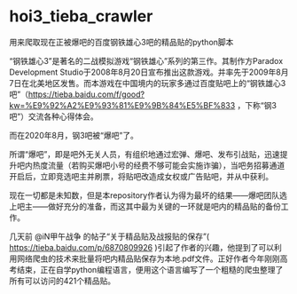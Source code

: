 # hoi3_tieba_crawler
用来爬取现在正被爆吧的百度钢铁雄心3吧的精品贴的python脚本

“钢铁雄心3”是著名的二战模拟游戏“钢铁雄心”系列的第三作。其制作方Paradox Development Studio于2008年8月20日宣布推出这款游戏。并率先于2009年8月7日在北美地区发售。而本游戏在中国境内的玩家多通过百度贴吧上的“钢铁雄心3吧”（https://tieba.baidu.com/f/good?kw=%E9%92%A2%E9%93%81%E9%9B%84%E5%BF%833 ，下称“钢3吧”）交流各种心得体会。

而在2020年8月，钢3吧被“爆吧”了。

所谓“爆吧”，即是吧外无关人员，有组织地通过宏弹、爆吧、发布引战贴，迅速提升吧内热度流量（若购买爆吧小号的经费不够可能会实施诈骗），当吧务招募通道开启后，立即竞选吧主并刷票，将贴吧改造成女权或广告贴吧，并从中获利。

现在一切都是未知数，但是本repository作者认为得为最坏的结果——爆吧团队选上吧主——做好充分的准备，而这其中最为关键的一环就是吧内的精品贴的备份工作。

几天前 @iN甲午战争 的帖子“关于精品贴及战报贴的保存”( https://tieba.baidu.com/p/6870809926 )引起了作者的兴趣，他提到了可以利用网络爬虫的技术来批量将吧内精品贴保存为本地.pdf文件。正好作者今年刚刚高考结束，正在自学python编程语言，便用这个语言编写了一个粗糙的爬虫整理了所有可以访问的421个精品贴。
